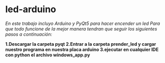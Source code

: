 # led-arduino

*En este trabajo incluyo Arduino y PyQt5 para hacer encender un led
Para que todo funcione de la mejor manera tendran que seguir los siguientes pasos a continuación:*

**1.Descargar la carpeta pyqt
  2.Entrar a la carpeta prender_led y cargar nuestro programa en nuestra placa arduino 
  3.ejecutar en cualquier IDE con python el archivo windows_app.py**
